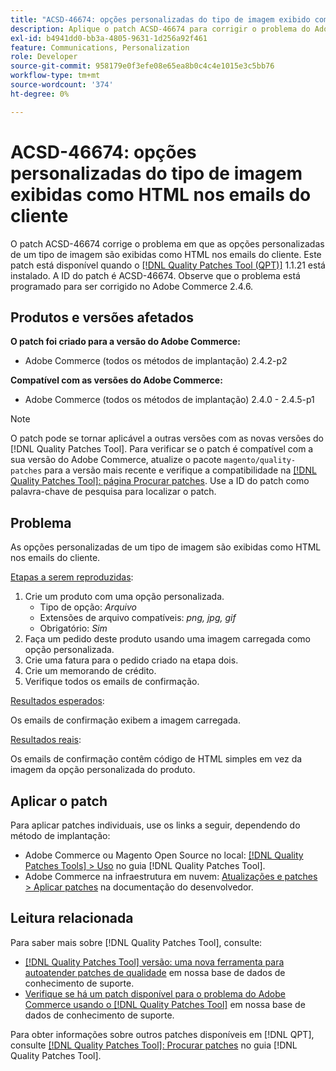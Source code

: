 ```yaml
---
title: "ACSD-46674: opções personalizadas do tipo de imagem exibido como HTML nos emails do cliente"
description: Aplique o patch ACSD-46674 para corrigir o problema do Adobe Commerce, em que as opções personalizadas do tipo de imagem são exibidas como HTML nos emails do cliente.
exl-id: b4941dd0-bb3a-4805-9631-1d256a92f461
feature: Communications, Personalization
role: Developer
source-git-commit: 958179e0f3efe08e65ea8b0c4c4e1015e3c5bb76
workflow-type: tm+mt
source-wordcount: '374'
ht-degree: 0%

---
```


# ACSD-46674: opções personalizadas do tipo de imagem exibidas como HTML nos emails do cliente

O patch ACSD-46674 corrige o problema em que as opções personalizadas de um tipo de imagem são exibidas como HTML nos emails do cliente. Este patch está disponível quando o [[!DNL Quality Patches Tool (QPT)]](/help/announcements/adobe-commerce-announcements/magento-quality-patches-released-new-tool-to-self-serve-quality-patches.md) 1.1.21 está instalado. A ID do patch é ACSD-46674. Observe que o problema está programado para ser corrigido no Adobe Commerce 2.4.6.

## Produtos e versões afetados

**O patch foi criado para a versão do Adobe Commerce:**

* Adobe Commerce (todos os métodos de implantação) 2.4.2-p2

**Compatível com as versões do Adobe Commerce:**

* Adobe Commerce (todos os métodos de implantação) 2.4.0 - 2.4.5-p1

>[!NOTE]
>
>O patch pode se tornar aplicável a outras versões com as novas versões do [!DNL Quality Patches Tool]. Para verificar se o patch é compatível com a sua versão do Adobe Commerce, atualize o pacote `magento/quality-patches` para a versão mais recente e verifique a compatibilidade na [[!DNL Quality Patches Tool]: página Procurar patches](https://experienceleague.adobe.com/tools/commerce-quality-patches/index.html). Use a ID do patch como palavra-chave de pesquisa para localizar o patch.

## Problema

As opções personalizadas de um tipo de imagem são exibidas como HTML nos emails do cliente.

<u>Etapas a serem reproduzidas</u>:

1. Crie um produto com uma opção personalizada.
   * Tipo de opção: *Arquivo*
   * Extensões de arquivo compatíveis: *png, jpg, gif*
   * Obrigatório: *Sim*
1. Faça um pedido deste produto usando uma imagem carregada como opção personalizada.
1. Crie uma fatura para o pedido criado na etapa dois.
1. Crie um memorando de crédito.
1. Verifique todos os emails de confirmação.

<u>Resultados esperados</u>:

Os emails de confirmação exibem a imagem carregada.

<u>Resultados reais</u>:

Os emails de confirmação contêm código de HTML simples em vez da imagem da opção personalizada do produto.

## Aplicar o patch

Para aplicar patches individuais, use os links a seguir, dependendo do método de implantação:

* Adobe Commerce ou Magento Open Source no local: [[!DNL Quality Patches Tools] > Uso](https://experienceleague.adobe.com/docs/commerce-operations/tools/quality-patches-tool/usage.html) no guia [!DNL Quality Patches Tool].
* Adobe Commerce na infraestrutura em nuvem: [Atualizações e patches > Aplicar patches](https://devdocs.magento.com/cloud/project/project-patch.html) na documentação do desenvolvedor.

## Leitura relacionada

Para saber mais sobre [!DNL Quality Patches Tool], consulte:

* [[!DNL Quality Patches Tool] versão: uma nova ferramenta para autoatender patches de qualidade](/help/announcements/adobe-commerce-announcements/magento-quality-patches-released-new-tool-to-self-serve-quality-patches.md) em nossa base de dados de conhecimento de suporte.
* [Verifique se há um patch disponível para o problema do Adobe Commerce usando o [!DNL Quality Patches Tool]](/help/support-tools/patches-available-in-qpt-tool/check-patch-for-magento-issue-with-magento-quality-patches.md) em nossa base de dados de conhecimento de suporte.

Para obter informações sobre outros patches disponíveis em [!DNL QPT], consulte [[!DNL Quality Patches Tool]: Procurar patches](https://experienceleague.adobe.com/tools/commerce-quality-patches/index.html) no guia [!DNL Quality Patches Tool].
